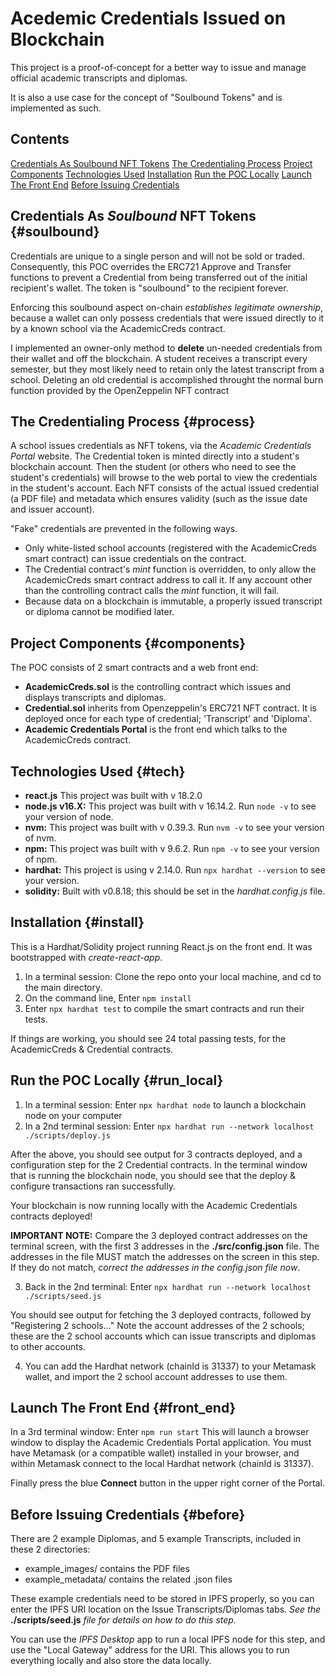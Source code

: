 # Acedemic Credentials Issued on Blockchain

This project is a proof-of-concept for a better way to issue and manage official academic transcripts and diplomas.

It is also a use case for the concept of "Soulbound Tokens" and is implemented as such.

## Contents
[Credentials As Soulbound NFT Tokens](#soulbound)
[The Credentialing Process](#process)
[Project Components](#components)
[Technologies Used](#tech)
[Installation](#install)
[Run the POC Locally](#run_local)
[Launch The Front End](#front_end)
[Before Issuing Credentials](#fbefore)

## Credentials As *Soulbound* NFT Tokens {#soulbound}
Credentials are unique to a single person and will not be sold or traded. Consequently, this POC overrides the ERC721 Approve and Transfer functions to prevent a Credential from being transferred out of the initial recipient's wallet. The token is "soulbound" to the recipient forever.

Enforcing this soulbound aspect on-chain *establishes legitimate ownership*, because a wallet can only possess credentials that were issued directly to it by a known school via the AcademicCreds contract.

I implemented an owner-only method to **delete** un-needed credentials from their wallet and off the blockchain. A student receives a transcript every semester, but they most likely need to retain only the latest transcript from a school. Deleting an old credential is accomplished throught the normal burn function provided by the OpenZeppelin NFT contract

## The Credentialing Process {#process}
A school issues credentials as NFT tokens, via the *Academic Credentials Portal* website.  The Credential token is minted directly into a student's blockchain account. Then the student (or others who need to see the student's credentials) will browse to the web portal to view the credentials in the student's account. Each NFT consists of the actual issued credential (a PDF file) and metadata which ensures validity (such as the issue date and issuer account).

"Fake" credentials are prevented in the following ways.
- Only white-listed school accounts (registered with the AcademicCreds smart contract) can issue credentials on the contract.
- The Credential contract's *mint* function is overridden, to only allow the AcademicCreds smart contract address to call it.  If any account other than the controlling contract calls the *mint* function, it will fail.
- Because data on a blockchain is immutable, a properly issued transcript or diploma cannot be modified later.

## Project Components {#components}
The POC consists of 2 smart contracts and a web front end:
- **AcademicCreds.sol** is the controlling contract which issues and displays transcripts and diplomas.
- **Credential.sol** inherits from Openzeppelin's ERC721 NFT contract. It is deployed once for each type of credential; 'Transcript' and 'Diploma'.
- **Academic Credentials Portal** is the front end which talks to the AcademicCreds contract.

## Technologies Used {#tech}
- **react.js**  This project was built with v 18.2.0
- **node.js v16.X:**  This project was built with v 16.14.2.  Run `node -v` to see your version of node.
- **nvm:**  This project was built with v 0.39.3.  Run `nvm -v` to see your version of nvm.
- **npm:**  This project was built with v 9.6.2.  Run `npm -v` to see your version of npm.
- **hardhat:**  This project is using v 2.14.0.  Run `npx hardhat --version` to see your version.
- **solidity:**  Built with v0.8.18; this should be set in the *hardhat.config.js* file.

## Installation {#install}
This is a Hardhat/Solidity project running React.js on the front end. It was bootstrapped with *create-react-app*.

1. In a terminal session:  Clone the repo onto your local machine, and cd to the main directory.
2. On the command line, Enter `npm install`
3. Enter `npx hardhat test` to compile the smart contracts and run their tests.

If things are working, you should see 24 total passing tests, for the AcademicCreds & Credential contracts.

## Run the POC Locally {#run_local}
1. In a terminal session:  Enter `npx hardhat node` to launch a blockchain node on your computer
2. In a 2nd terminal session:  Enter `npx hardhat run --network localhost ./scripts/deploy.js`

After the above, you should see output for 3 contracts deployed, and a configuration step for the 2 Credential contracts.  In the terminal window that is running the blockchain node, you should see that the deploy & configure transactions ran successfully.

Your blockchain is now running locally with the Academic Credentials contracts deployed!

**IMPORTANT NOTE:** Compare the 3 deployed contract addresses on the terminal screen, with the first 3 addresses in the **./src/config.json** file. The addresses in the file MUST match the addresses on the screen in this step. If they do not match, *correct the addresses in the config.json file now*.

3. Back in the 2nd terminal:  Enter `npx hardhat run --network localhost ./scripts/seed.js`

You should see output for fetching the 3 deployed contracts, followed by "Registering 2 schools..."
Note the account addresses of the 2 schools; these are the 2 school accounts which can issue transcripts and diplomas to other accounts.

4. You can add the Hardhat network (chainId is 31337) to your Metamask wallet, and import the 2 school account addresses to use them.

## Launch The Front End {#front_end}
In a 3rd terminal window:  Enter `npm run start`
This will launch a browser window to display the Academic Credentials Portal application. You must have Metamask (or a compatible wallet) installed in your browser, and within Metamask connect to the local Hardhat network (chainId is 31337).

Finally press the blue **Connect** button in the upper right corner of the Portal.

## Before Issuing Credentials {#before}
There are 2 example Diplomas, and 5 example Transcripts, included in these 2 directories:
- example_images/  contains the PDF files
- example_metadata/ contains the related .json files

These example credentials need to be stored in IPFS properly, so you can enter the IPFS URI location on the Issue Transcripts/Diplomas tabs. *See the* **./scripts/seed.js** *file for details on how to do this step.*

You can use the *IPFS Desktop* app to run a local IPFS node for this step, and use the "Local Gateway" address for the URI. This allows you to run everything locally and also store the data locally.
